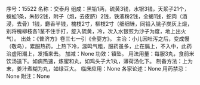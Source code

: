 序号：15522
名称：交泰丹
组成：黑铅1两，硫黄3钱，水银3钱，天浆子21个，蜈蚣1条，朱砂2钱，附子（炮，去皮脐）2钱，铁液粉2钱，全蝎1钱，蛇肉（酒浸，去骨）1钱，麝香半钱，槐枝2寸，柳枝2寸（细细锉，同铅入铫子炭灰上煅，别将槐柳枝各1茎不住手打，旋入硫黄，冷，次入水银煎为沙子为度，地上出火气）。
出处：《普济方》卷三七一引《全婴方》。
主治：小儿因吐泻之后，变成慢（敬鸟），累服热药，上热下冷，涎鸣气粗，服药虽多，止在膈上，不入中，此药治虚阳潮上，发搐来去。
加减：None
功效：镇坠。
用法用量：每服3丸，食前米饮汤送下。如病热速，炼蜜和丸，如鸡头子大1丸，薄荷汤化下。
制备方法：上为末，姜汁煮糊为丸，如绿豆大。
临床应用：None
各家论述：None
用药禁忌：None
附注：None

